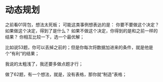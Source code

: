 # 动态规划

之前看01背包，想法太死板；
可能这类事例想表达的是：
    你要不要做这个决定？
    如果做这个决定，得到了是什么？
    如果不做这个决定，你得到的是和之前一样的结果？
    你相互比较一下，选一个最优解；

比如说53题，你可以丢掉之前的；但是你每次将数据加进来的条件，就是他是个“有利“的结果；

我说的太粗浅了，我还要多做点题才行；

做了62题，有一个想法，就是，没有表格，那你就“制造”表格；